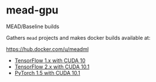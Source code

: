 # mead-gpu
MEAD/Baseline builds

Gathers `mead` projects and makes docker builds available at:

https://hub.docker.com/u/meadml

- [TensorFlow 1.x with CUDA 10](https://hub.docker.com/r/meadml/mead2-gpu)
- [TensorFlow 2.x with CUDA 10.1](https://hub.docker.com/r/meadml/mead2-tf2-gpu)
- [PyTorch 1.5 with CUDA 10.1](https://hub.docker.com/r/meadml/mead2-pytorch-gpu)
